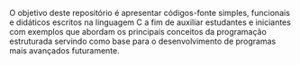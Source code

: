  O objetivo deste repositório é apresentar códigos-fonte simples, funcionais e didáticos escritos na linguagem C a fim de auxiliar estudantes e iniciantes com exemplos que abordam os principais conceitos da programação estruturada servindo como base para o desenvolvimento de programas mais avançados futuramente.
